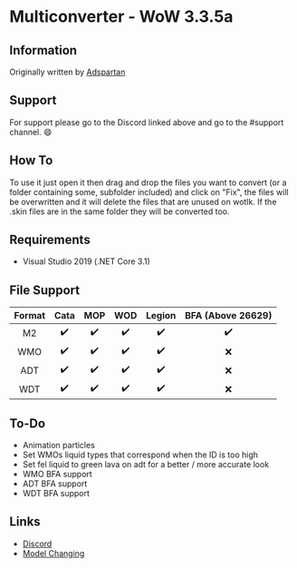 # Multiconverter - WoW 3.3.5a
## Information
Originally written by [Adspartan](https://github.com/Adspartan "Adspartan's Github")

## Support
For support please go to the Discord linked above and go to the #support channel. 😄

## How To
To use it just open it then drag and drop the files you want to convert (or a folder containing some, subfolder included) and click on "Fix", the files will be overwritten and it will delete the files that are unused on wotlk. 
If the .skin files are in the same folder they will be converted too. 

## Requirements
* Visual Studio 2019 (.NET Core 3.1)

## File Support
| Format   | Cata      | MOP       | WOD       | Legion    | BFA (Above 26629)|
|:--------:|:---------:|:---------:|:---------:|:---------:|:----------------:|
|    M2    | ✔️        | ✔️        | ✔️        | ✔️        | ✔️               |
|    WMO   | ✔️        | ✔️        | ✔️        | ✔️        | ❌               |
|    ADT   | ✔️        | ✔️        | ✔️        | ✔️        | ❌               |
|    WDT   | ✔️        | ✔️        | ✔️        | ✔️        | ❌               |

## To-Do
* Animation particles
* Set WMOs liquid types that correspond when the ID is too high
* Set fel liquid to green lava on adt for a better / more accurate look
* WMO BFA support
* ADT BFA support
* WDT BFA support

## Links
- [Discord](https://discord.gg/vcpwDVN)
- [Model Changing](https://model-changing.net/)
